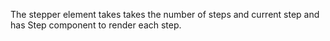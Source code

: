 The stepper element takes takes the number of steps and current step and has Step component to render each step.
